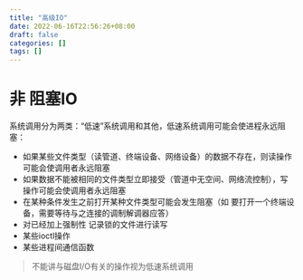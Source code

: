 ```yaml
---
title: "高级IO"
date: 2022-06-16T22:56:26+08:00
draft: false
categories: []
tags: []
---
```


# 非 阻塞IO
系统调用分为两类：“低速”系统调用和其他，低速系统调用可能会使进程永远阻塞：
-  如果某些文件类型（读管道、终端设备、网络设备）的数据不存在，则读操作可能会使调用者永远阻塞 
-  如果数据不能被相同的文件类型立即接受（管道中无空间、网络流控制），写操作可能会使调用者永远阻塞
-  在某种条件发生之前打开某种文件类型可能会发生阻塞（如 要打开一个终端设备，需要等待与之连接的调制解调器应答）
-  对已经加上强制性 记录锁的文件进行读写
-  某些ioctl操作
-  某些进程间通信函数

> 不能讲与磁盘I/O有关的操作视为低速系统调用

